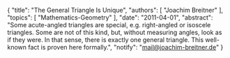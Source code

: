 {
    "title": "The General Triangle Is Unique",
    "authors": [
        "Joachim Breitner"
    ],
    "topics": [
        "Mathematics-Geometry"
    ],
    "date": "2011-04-01",
    "abstract": "Some acute-angled triangles are special, e.g. right-angled or isoscele triangles. Some are not of this kind, but, without measuring angles, look as if they were. In that sense, there is exactly one general triangle. This well-known fact is proven here formally.",
    "notify": "mail@joachim-breitner.de"
}